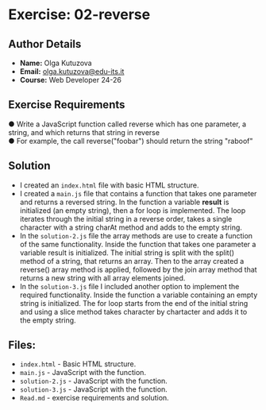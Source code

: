 # Exercise: 02-reverse

## Author Details
- **Name:** Olga Kutuzova  
- **Email:** olga.kutuzova@edu-its.it  
- **Course:** Web Developer 24-26


## Exercise Requirements
● Write a JavaScript function called reverse which has one parameter, a string, and which returns 
that string in reverse  
● For example, the call reverse("foobar") should return the string "raboof"

 
## Solution
- I created an `index.html` file with basic HTML structure.
- I created a `main.js` file that contains a function that takes one parameter and returns a reversed string. In the function a variable __result__ is initialized (an empty string), then a for loop is implemented. The loop iterates through the initial string in a reverse order, takes a single character  with a string charAt method and adds to the empty string.  
- In the `solution-2.js` file the array methods are use to create a function of the same functionality. Inside the function that takes one parameter a variable result is initialized. The initial string is split with the split() method of a string, that returns an array. Then to the array created a reverse() array method is applied, followed by the join array method that returns a new string with all array elements joined. 
- In the `solution-3.js` file I included another option to implement the required functionality. Inside the function a variable containing an empty string is initialized. The for loop starts from the end of the initial string and using a slice method takes character by chartacter and adds it to the empty string. 
 



## Files:
- `index.html` - Basic HTML structure.
- `main.js` - JavaScript with the function.
- `solution-2.js` - JavaScript with the function.
- `solution-3.js` - JavaScript with the function.
- `Read.md` - exercise requirements and solution. 

